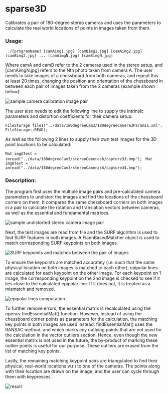 # sparse3D
Calibrates a pair of 180-degree stereo cameras and uses the parameters to calculate the real world locations of points in images taken from them.

### Usage:
``` ./[programName] [camAimg1.jpg] [camBimg1.jpg] [camAimg2.jpg] [camBimg2.jpg] ... [camAimgN.jpg] [camBimgN.jpg]```

Where camA and camB refer to the 2 cameras used in the stereo setup, and [camAimgN.jpg] refers to the Nth photo taken from camera A. The user needs to take images of a chessboard from both cameras, and repeat this at least 20 times, changing the position and orientation of the chessboard in between each pair of images taken from the 2 cameras (example shown below):

![sample camera calibration image pair](results/sparse3D1.PNG)

The user also needs to edit the following line to supply the intrinsic parameters and distortion coefficients for their camera setup:

```FileStorage file1("../data/180degreeCam3/180degreeCamera3Params1.xml", FileStorage::READ);```

As well as the following 2 lines to supply their own test images for the 3D point locations to be calculated:

```Mat imgATest = imread("../data/180degreeCam3/stereoCameras6/capture33.bmp"); ```
```Mat imgBTest = imread("../data/180degreeCam3/stereoCameras6/capture34.bmp");```
 
 ### Description:
 
The program first uses the multiple image pairs and pre-calculated camera parameters to undistort the images and find the locations of the chessboard corners on them. It compares the same chessboard corners on both images in a pair to calculate the rotation and translation vectors between cameras, as well as the essential and fundamental matrices.
 
 ![sample undistorted stereo camera image pair](results/sparse3D2.PNG)
 
Next, the test images are read from file and the SURF algorithm is used to find SURF features in both images. A FlannBasedMatcher object is used to match corresponding SURF keypoints on both images. 

![SURF keypoints and matches between the pair of images](results/sparse3D3.PNG)

To ensure the keypoints are matched accurately (i.e. such that the same physical location on both images is matched to each other), epipolar lines are calculated for each keypoint on the other image. For each keypoint on 1 image, the corresponding keypoint on the 2nd image is checked to see if it lies close to the calculated epipolar line. If it does not, it is treated as a mismatch and removed.

![epipolar lines computation](results/sparse3D4.PNG)

To further remove errors, the essential matrix is recalculated using the opencv findEssentialMat() function. However, instead of using the chessboard corner points as parameters for the calculation, the matching key points in both images are used instead. findEssentialMat() uses the RANSAC method, and which marks any outlying points that are not used for the calculation in the vector<uchar> outliers section. Hence, even though the new essential matrix is not used in the future, the by-product of marking these outlier points is useful for our purpose. These outliers are erased from the list of matching key points. 
 
Lastly, the remaining matching keypoint pairs are triangulated to find their physical, real-world locations w.r.t to one of the cameras. The points along with their location are drawn on the image, and the user can cycle through them with keypresses.

![result](results/sparse3D5.PNG)
 
 


